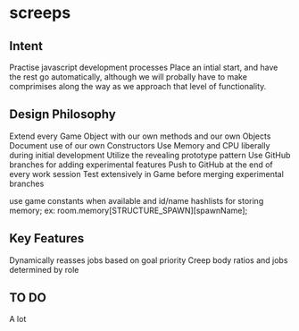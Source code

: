 screeps
=======

## Intent 

Practise javascript development processes
Place an intial start, and have the rest go automatically, although we will probally have to make comprimises along the way as we approach that level of functionality.

## Design Philosophy

Extend every Game Object with our own methods and our own Objects
Document use of our own Constructors
Use Memory and CPU liberally during initial development
Utilize the revealing prototype pattern
Use GitHub branches for adding experimental features
Push to GitHub at the end of every work session
Test extensively in Game before merging experimental branches

use game constants when available and id/name hashlists for storing memory;
ex: room.memory[STRUCTURE_SPAWN][spawnName];

## Key Features
Dynamically reasses jobs based on goal priority
Creep body ratios and jobs determined by role


## TO DO

A lot